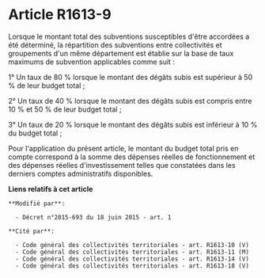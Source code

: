 # Article R1613-9

Lorsque le montant total des subventions susceptibles d'être accordées a été déterminé, la répartition des subventions entre
collectivités et groupements d'un même département est établie sur la base de taux maximums de subvention applicables comme
suit :

1° Un taux de 80 % lorsque le montant des dégâts subis est supérieur à 50 % de leur budget total ;

2° Un taux de 40 % lorsque le montant des dégâts subis est compris entre 10 % et 50 % de leur budget total ;

3° Un taux de 20 % lorsque le montant des dégâts subis est inférieur à 10 % du budget total ;

Pour l'application du présent article, le montant du budget total pris en compte correspond à la somme des dépenses réelles
de fonctionnement et des dépenses réelles d'investissement telles que constatées dans les derniers comptes administratifs
disponibles.

**Liens relatifs à cet article**

	**Modifié par**:

	  - Décret n°2015-693 du 18 juin 2015 - art. 1

	**Cité par**:

	  - Code général des collectivités territoriales - art. R1613-10 (V)
	  - Code général des collectivités territoriales - art. R1613-11 (M)
	  - Code général des collectivités territoriales - art. R1613-14 (V)
	  - Code général des collectivités territoriales - art. R1613-18 (V)
